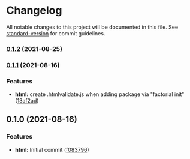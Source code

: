 # Changelog

All notable changes to this project will be documented in this file. See [standard-version](https://github.com/conventional-changelog/standard-version) for commit guidelines.

### [0.1.2](https://github.com/factorial-io/fstack/compare/html/v0.1.0...html/v0.1.2) (2021-08-25)

### [0.1.1](https://github.com/factorial-io/fstack/compare/html/v0.1.0...html/v0.1.1) (2021-08-16)


### Features

* **html:** create .htmlvalidate.js when adding package via "factorial init" ([13af2ad](https://github.com/factorial-io/fstack/commit/13af2ad629974f1b6925d720b4200426a93df1df))

## 0.1.0 (2021-08-16)


### Features

* **html:** Initial commit ([f083796](https://github.com/factorial-io/fstack/commit/f0837969028a83bd639edc3397afe55107feb611))
